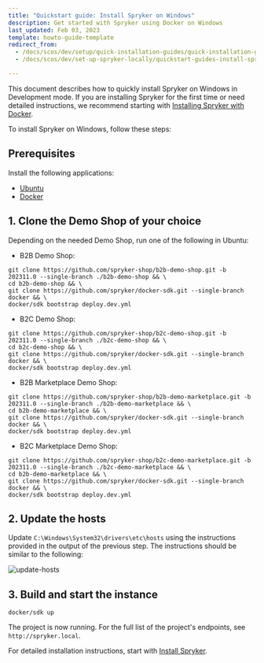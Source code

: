 ```yaml
---
title: "Quickstart guide: Install Spryker on Windows"
description: Get started with Spryker using Docker on Windows
last_updated: Feb 03, 2023
template: howto-guide-template
redirect_from:
  - /docs/scos/dev/setup/quick-installation-guides/quick-installation-guide-windows.html
  - /docs/scos/dev/set-up-spryker-locally/quickstart-guides-install-spryker/quickstart-guide-install-spryker-on-windows.html

---
```


This document describes how to quickly install Spryker on Windows in Development mode. If you are installing Spryker for the first time or need detailed instructions, we recommend starting with [Installing Spryker with Docker](/docs/dg/dev/set-up-spryker-locally/set-up-spryker-locally.html).

To install Spryker on Windows, follow these steps:

## Prerequisites

Install the following applications:

* [Ubuntu](https://apps.microsoft.com/detail/9pdxgncfsczv)
* [Docker](https://www.docker.com/)


## 1. Clone the Demo Shop of your choice

Depending on the needed Demo Shop, run one of the following in Ubuntu:

- B2B Demo Shop:

```shell
git clone https://github.com/spryker-shop/b2b-demo-shop.git -b 202311.0 --single-branch ./b2b-demo-shop && \
cd b2b-demo-shop && \
git clone https://github.com/spryker/docker-sdk.git --single-branch docker && \
docker/sdk bootstrap deploy.dev.yml
```

- B2C Demo Shop:

```shell
git clone https://github.com/spryker-shop/b2c-demo-shop.git -b 202311.0 --single-branch ./b2c-demo-shop && \
cd b2c-demo-shop && \
git clone https://github.com/spryker/docker-sdk.git --single-branch docker && \
docker/sdk bootstrap deploy.dev.yml
```

- B2B Marketplace Demo Shop:

```shell
git clone https://github.com/spryker-shop/b2b-demo-marketplace.git -b 202311.0 --single-branch ./b2b-demo-marketplace && \
cd b2b-demo-marketplace && \
git clone https://github.com/spryker/docker-sdk.git --single-branch docker && \
docker/sdk bootstrap deploy.dev.yml
```

- B2C Marketplace Demo Shop:

```shell
git clone https://github.com/spryker-shop/b2c-demo-marketplace.git -b 202311.0 --single-branch ./b2c-demo-marketplace && \
cd b2b-demo-marketplace && \
git clone https://github.com/spryker/docker-sdk.git --single-branch docker && \
docker/sdk bootstrap deploy.dev.yml
```


## 2. Update the hosts

Update `C:\Windows\System32\drivers\etc\hosts` using the instructions provided in the output of the previous step. The instructions should be similar to the following:

![update-hosts](https://spryker.s3.eu-central-1.amazonaws.com/docs/scos/dev/setup/quickstart-guides-install-spryker/quickstart-guide-install-spryker-on-macos-and-linux/update-hosts.png)

## 3. Build and start the instance

```shell
docker/sdk up
```

The project is now running. For the full list of the project's endpoints, see `http://spryker.local`.

For detailed installation instructions, start with [Install Spryker](/docs/dg/dev/set-up-spryker-locally/install-spryker/install-spryker.html).
